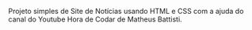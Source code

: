 Projeto simples de Site de Notícias usando HTML  e CSS com a ajuda do canal do Youtube Hora de Codar de Matheus Battisti.
